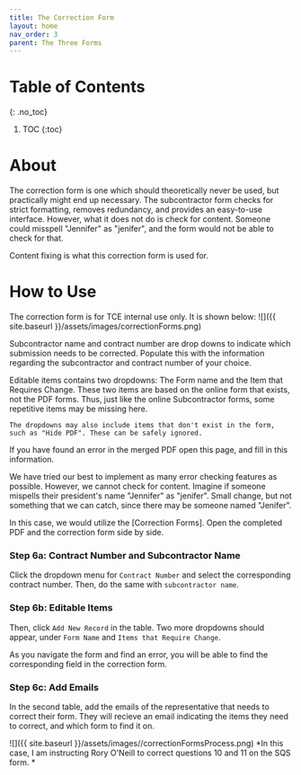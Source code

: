 ```yaml
---
title: The Correction Form
layout: home
nav_order: 3
parent: The Three Forms
---
```


# Table of Contents
{: .no_toc}

1. TOC
{:toc}

# About

The correction form is one which should theoretically never be used, but practically might end up necessary. The subcontractor form checks for strict formatting, removes redundancy, and provides an easy-to-use interface. However, what it does not do is check for content. Someone could misspell "Jennifer" as "jenifer", and the form would not be able to check for that. 

Content fixing is what this correction form is used for. 

# How to Use

The correction form is for TCE internal use only. It is shown below: 
![]({{ site.baseurl }}/assets/images/correctionForms.png)

Subcontractor name and contract number are drop downs to indicate which submission needs to be corrected. Populate this with the information regarding the subcontractor and contract number of your choice.

Editable items contains two dropdowns: The Form name and the Item that Requires Change. These two items are based on the online form that exists, not the PDF forms. Thus, just like the online Subcontractor forms, some repetitive items may be missing here. 

    The dropdowns may also include items that don't exist in the form, such as "Hide PDF". These can be safely ignored.

If you have found an error in the merged PDF open this page, and fill in this information. 


We have tried our best to implement as many error checking features as possible. However, we cannot check for content. Imagine if someone mispells their president's name "Jennifer" as "jenifer". Small change, but not something that we can catch, since there may be someone named "Jenifer".

In this case, we would utilize the [Correction Forms]. Open the completed PDF and the correction form side by side. 

### Step 6a: Contract Number and Subcontractor Name

Click the dropdown menu for ```Contract Number``` and select the corresponding contract number. Then, do the same with ```subcontractor name```.

### Step 6b: Editable Items

Then, click ```Add New Record``` in the table. Two more dropdowns should appear, under ```Form Name``` and ```Items that Require Change```. 

As you navigate the form and find an error, you will be able to find the corresponding field in the correction form. 

### Step 6c: Add Emails

In the second table, add the emails of the representative that needs to correct their form. They will recieve an email indicating the items they need to correct, and which form to find it on.

![]({{ site.baseurl }}/assets/images//correctionFormsProcess.png)
*In this case, I am instructing Rory O'Neill to correct questions 10 and 11 on the SQS form. *